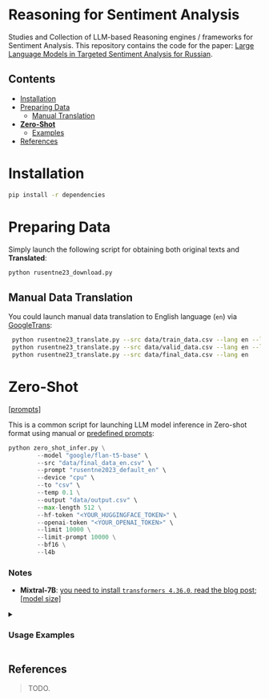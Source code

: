 # Reasoning for Sentiment Analysis

Studies and Collection of LLM-based Reasoning engines / frameworks for Sentiment Analysis.
This repository contains the code for the paper:
[Large Language Models in Targeted Sentiment Analysis for Russian]().

## Contents

* [Installation](#installation)
* [Preparing Data](#preparing-data)
    * [Manual Translation](#manual-data-translation)
* [**Zero-Shot**](#zero-shot)
    * [Examples](#usage-examples)
* [References](#references)

# Installation

```bash
pip install -r dependencies
```

# Preparing Data 

Simply launch the following script for obtaining both original texts and **Translated**:
```bash
python rusentne23_download.py
```

## Manual Data Translation
You could launch manual data translation to English language (`en`) via [GoogleTrans](https://github.com/ssut/py-googletrans):
```bash
 python rusentne23_translate.py --src data/train_data.csv --lang en --label
 python rusentne23_translate.py --src data/valid_data.csv --lang en --label
 python rusentne23_translate.py --src data/final_data.csv --lang en
 ```

# Zero-Shot

[[prompts]](utils_prompt.py)

This is a common script for launching LLM model inference in Zero-shot format using manual or 
[predefined prompts](utils_prompt.py):

```python
python zero_shot_infer.py \
        --model "google/flan-t5-base" \
        --src "data/final_data_en.csv" \
        --prompt "rusentne2023_default_en" \
        --device "cpu" \
        --to "csv" \
        --temp 0.1 \
        --output "data/output.csv" \
        --max-length 512 \
        --hf-token "<YOUR_HUGGINGFACE_TOKEN>" \
        --openai-token "<YOUR_OPENAI_TOKEN>" \
        --limit 10000 \
        --limit-prompt 10000 \
        --bf16 \
        --l4b
```

### Notes

* **Mixtral-7B**: [you need to install `transformers 4.36.0`, read the blog post](https://huggingface.co/mistralai/Mixtral-8x7B-Instruct-v0.1/discussions/9); 
  [[model size]](https://huggingface.co/mistralai/Mixtral-8x7B-Instruct-v0.1/discussions/3#657721f02eb103d91fd044f1)


<details>
<summary>

### Usage Examples

</summary>

#### Chat mode

Simply setup `model` name and `device` you wish to use for launching model.

```bash
python zero_shot_infer.py --model google/flan-t5-base --device cpu
```

#### Inference with the predefined prompt 

Use the `prompt` command for passing the [predefined prompt](utils_prompt.py) or textual prompt that involves the `{text}` information. 

```bash
python zero_shot_infer.py --model google/flan-t5-small \
    --device cpu --src data/final_data_en.csv --prompt 'rusentrel2023_default_en'
```

#### Zero-Shot CoT 
[![arXiv](https://img.shields.io/badge/arXiv-2205.11916-b31b1b.svg)](https://arxiv.org/abs/2205.11916)

```bash
python zero_shot_infer.py --model mistralai/Mistral-7B-Instruct-v0.1 --src data/final_data_en.csv \
    --prompt "What's the attitude of the sentence '{sentence}' to the target '{entity}'? Let's think step by step." --output "zeroshot-cot-hop1-{model}.csv"
python zero_shot_infer.py --model mistralai/Mistral-7B-Instruct-v0.1 --src "zeroshot-cot-hop1-{model}.csv" \
    --prompt "{prompt}{response}. Therefore the sentiment class (positive, negative, neutral) is"
```

#### OpenAI models

Use the `model` parameter prefixed by `openai:`, followed by 
[model names](https://github.com/nicolay-r/Reasoning-for-Sentiment-Analysis-Framework/blob/b8e588e4722c27c88acd33bbaeabeee00a903688/zero_shot_infer.py#L63-L79) 
as follows:

```bash
python zero_shot_infer.py --model "openai:gpt-3.5-turbo-1106" \
    --src "data/final_data_en.csv" --prompt "rusentrel2023_default_en_short" \
    --max-length 75 --limit 5
```

</details>


## References

> TODO.
